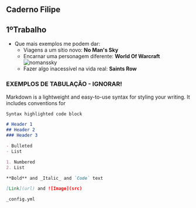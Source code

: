 ## Caderno Filipe

## 1ºTrabalho
- Que mais exemplos me podem dar:
  - Viagens a um sítio novo: 
  **No Man's Sky**
  - Encarnar uma personagem diferente: **World Of Warcraft**
 ![nomanssky](https://user-images.githubusercontent.com/46561409/138929312-655aaf3b-500d-40f5-b0ea-821c01fb5c35.jpg)
  - Fazer algo inacessível na vida real: **Saints Row**

### EXEMPLOS DE TABULAÇÃO - IGNORAR!

Markdown is a lightweight and easy-to-use syntax for styling your writing. It includes conventions for

```markdown
Syntax highlighted code block

# Header 1
## Header 2
### Header 3

- Bulleted
- List

1. Numbered
2. List

**Bold** and _Italic_ and `Code` text

[Link](url) and ![Image](src)
```

 `_config.yml`
